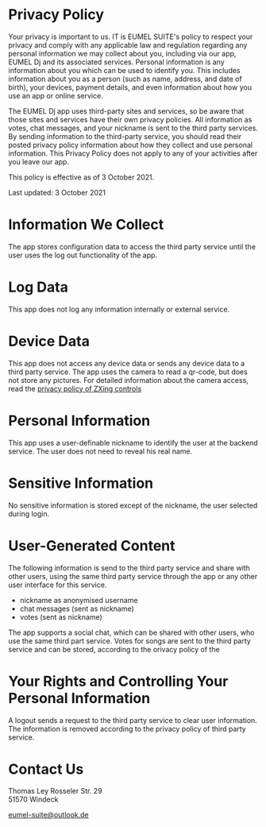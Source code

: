 # Privacy Policy
Your privacy is important to us. IT is EUMEL SUITE's policy to respect your privacy and comply with any applicable law and regulation regarding any personal information we may collect about you, including via our app, EUMEL Dj and its associated services. Personal information is any information about you which can be used to identify you. This includes information about you as a person (such as name, address, and date of birth), your devices, payment details, and even information about how you use an app or online service.

The EUMEL Dj app uses third-party sites and services, so be aware that those sites and services have their own privacy policies. All information as votes, chat messages, and your nickname is sent to the third party services. By sending information to the third-party service, you should read their posted privacy policy information about how they collect and use personal information. This Privacy Policy does not apply to any of your activities after you leave our app.

This policy is effective as of 3 October 2021.

Last updated: 3 October 2021

# Information We Collect

The app stores configuration data to access the third party service until the user uses the log out functionality of the app. 

# Log Data

This app does not log any information internally or external service.

# Device Data

This app does not access any device data or sends any device data to a third party service. The app uses the camera to read a qr-code, but does not store any pictures. For detailed information about the camera access, read the [privacy policy of ZXing controls](https://github.com/zxing/zxing/wiki/Frequently-Asked-Questions)

# Personal Information

This app uses a user-definable nickname to identify the user at the backend service. The user does not need to reveal his real name.

# Sensitive Information

No sensitive information is stored except of the nickname, the user selected during login.

# User-Generated Content

The following information is send to the third party service and share with other users, using the same third party service through the app or any other user interface for this service.

* nickname as anonymised username
* chat messages (sent as nickname)
* votes (sent as nickname)

The app supports a social chat, which can be shared with other users, who use the same third part service. Votes for songs are sent to the third party service and can be stored, according to the orivacy policy of the 

# Your Rights and Controlling Your Personal Information

A logout sends a request to the third party service to clear user information. The information is removed according to the privacy policy of third party service.
    
# Contact Us

Thomas Ley
Rosseler Str. 29   
51570 Windeck

eumel-suite@outlook.de
